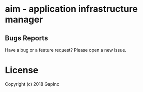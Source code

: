 # aim - application infrastructure manager




## Bugs Reports
Have a bug or a feature request? Please open a new issue.

# License

Copyright (c) 2018 GapInc

